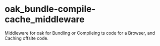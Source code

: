 # oak_bundle-compile-cache_middleware
Middleware for oak for Bundling or Compileing ts code for a Browser, and Caching offsite code.

